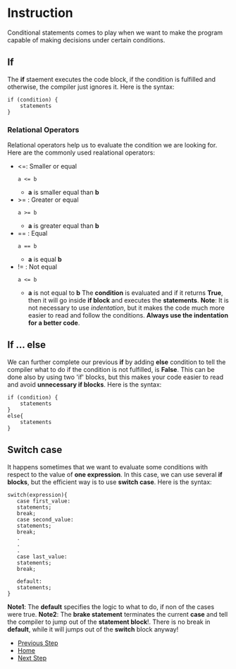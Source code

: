 # Instruction

Conditional statements comes to play when we want to make the program capable of making decisions under certain conditions. 

## If

The __if__ staement executes the code block, if the condition is fulfilled and otherwise, the compiler just ignores it. Here is the syntax:

```
if (condition) {
    statements
}
```
### Relational Operators
Relational operators help us to evaluate the condition we are looking for. Here are the commonly used realational operators: 
- <=: Smaller or equal 
    ```
    a <= b 
    ```
    - **a** is smaller equal than **b**
- \>= : Greater or equal
    ```
    a >= b 
    ```
    - **a** is greater equal than **b**
- == : Equal
    ```
    a == b 
    ```
    - **a** is equal **b**
- != : Not equal
    ```
    a <= b 
    ```
    - **a** is not equal to **b**
The **condition** is evaluated and if it returns **True**, then it will go inside **if block** and executes the **statements**.
__Note__: It is not necessary to use _indentation_, but it makes the code much more easier to read and follow the conditions. **Always use the indentation for a better code**.

## If ... else

We can further complete our previous __if__ by adding __else__ condition to tell the compiler  what to do if the condition is not fulfilled, is **False**. This can be done also by using two 'if' blocks, but this makes your code easier to read and avoid __unnecessary if blocks__. Here is the syntax:

```
if (condition) {
    statements
}
else{
    statements
}
```

## Switch case
It happens sometimes that we want to evaluate some conditions with respect to the value of **one expression**. In this case, we can use several **if blocks**, but the efficient way is to use __switch case__. Here is the syntax:
```
switch(expression){
   case first_value:
   statements;
   break;
   case second_value:
   statements;
   break;
   .
   .
   .
   case last_value:
   statements;
   break;

   default:
   statements;
}
```
__Note1__: The __default__ specifies the logic to what to do, if non of the cases were true.
__Note2__: The **brake statement** terminates the current **case** and tell the compiler to jump out of the **statement block**!. There is no break in **default**, while it will jumps out of the **switch** block anyway! 

- [Previous Step](https://github.com/Mahdi-Javadi/Learn-cPlusPlus-efficiently/tree/master/Day4)
- [Home](https://github.com/Mahdi-Javadi/Learn-cPlusPlus-efficiently)
- [Next Step](https://github.com/Mahdi-Javadi/Learn-cPlusPlus-efficiently/tree/master/Day6)

